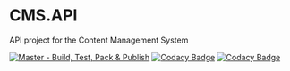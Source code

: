 # CMS.API
API project for the Content Management System

[![Master - Build, Test, Pack & Publish](https://github.com/AdamBOD/CMS.API/actions/workflows/master-build.yml/badge.svg)](https://github.com/AdamBOD/CMS.API/actions/workflows/master-build.yml)
[![Codacy Badge](https://app.codacy.com/project/badge/Grade/83ecc3b9fdda4df394e6ad2da02202e7)](https://www.codacy.com?utm_source=github.com&amp;utm_medium=referral&amp;utm_content=AdamBOD/CMS.API&amp;utm_campaign=Badge_Grade)
[![Codacy Badge](https://app.codacy.com/project/badge/Coverage/83ecc3b9fdda4df394e6ad2da02202e7)](https://www.codacy.com?utm_source=github.com&utm_medium=referral&utm_content=AdamBOD/CMS.API&utm_campaign=Badge_Coverage)
